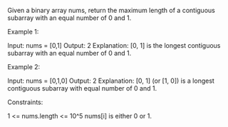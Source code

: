 Given a binary array nums, return the maximum length of a contiguous subarray
with an equal number of 0 and 1.


Example 1:


Input: nums = [0,1]
Output: 2
Explanation: [0, 1] is the longest contiguous subarray with an equal number
of 0 and 1.


Example 2:


Input: nums = [0,1,0]
Output: 2
Explanation: [0, 1] (or [1, 0]) is a longest contiguous subarray with equal
number of 0 and 1.



Constraints:


1 <= nums.length <= 10^5
nums[i] is either 0 or 1.




